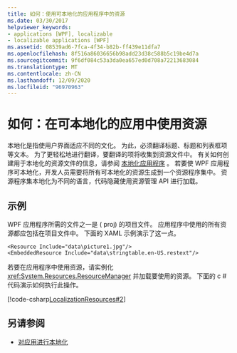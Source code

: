 ```yaml
---
title: 如何：使用可本地化的应用程序中的资源
ms.date: 03/30/2017
helpviewer_keywords:
- applications [WPF], localizable
- localizable applications [WPF]
ms.assetid: 08539ad6-7fca-4f34-b82b-ff439e11dfa7
ms.openlocfilehash: 8f516a86036656b98add23d38c588b5c19be4d7a
ms.sourcegitcommit: 9f6df084c53a3da0ea657ed0d708a72213683084
ms.translationtype: MT
ms.contentlocale: zh-CN
ms.lasthandoff: 12/09/2020
ms.locfileid: "96970963"
---
```

# <a name="how-to-use-resources-in-localizable-apps"></a>如何：在可本地化的应用中使用资源

本地化是指使用户界面适应不同的文化。 为此，必须翻译标题、标题和列表框项等文本。 为了更轻松地进行翻译，要翻译的项将收集到资源文件中。 有关如何创建用于本地化的资源文件的信息，请参阅 [本地化应用程序](how-to-localize-an-application.md) 。 若要使 WPF 应用程序可本地化，开发人员需要将所有可本地化的资源生成到一个资源程序集中。 资源程序集本地化为不同的语言，代码隐藏使用资源管理 API 进行加载。

## <a name="example"></a>示例

WPF 应用程序所需的文件之一是 ( proj) 的项目文件。 应用程序中使用的所有资源都应包括在项目文件中。 下面的 XAML 示例演示了这一点。

```xaml
<Resource Include="data\picture1.jpg"/>  
<EmbeddedResource Include="data\stringtable.en-US.restext"/>
```

若要在应用程序中使用资源，请实例化 <xref:System.Resources.ResourceManager> 并加载要使用的资源。 下面的 c # 代码演示如何执行此操作。

[!code-csharp[LocalizationResources#2](~/samples/snippets/csharp/VS_Snippets_Wpf/LocalizationResources/CSharp/page1.xaml.cs#2)]

## <a name="see-also"></a>另请参阅

- [对应用进行本地化](how-to-localize-an-application.md)
